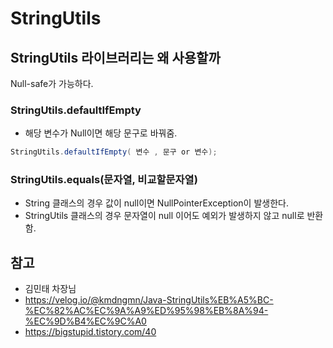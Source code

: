# StringUtils

## StringUtils 라이브러리는 왜 사용할까
Null-safe가 가능하다.


### StringUtils.defaultIfEmpty 
- 해당 변수가 Null이면 해당 문구로 바꿔줌.

```java
StringUtils.defaultIfEmpty( 변수 , 문구 or 변수);
```

### StringUtils.equals(문자열, 비교할문자열)
- String 클래스의 경우 값이 null이면 NullPointerException이 발생한다.
- StringUtils 클래스의 경우 문자열이 null 이어도 예외가 발생하지 않고 null로 반환함.

## 참고
- 김민태 차장님
- https://velog.io/@kmdngmn/Java-StringUtils%EB%A5%BC-%EC%82%AC%EC%9A%A9%ED%95%98%EB%8A%94-%EC%9D%B4%EC%9C%A0
- https://bigstupid.tistory.com/40
